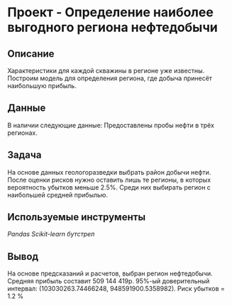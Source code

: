 # Проект - Определение наиболее выгодного региона нефтедобычи

## Описание

 Характеристики для каждой скважины в регионе уже известны. Построим модель для определения региона, где добыча принесёт наибольшую прибыль. 


## Данные

В наличии следующие данные:
Предоставлены пробы нефти в трёх регионах.


## Задача

На основе данных геологоразведки выбрать район добычи нефти. После оценки рисков нужно оставить лишь те регионы, в которых вероятность убытков меньше 2.5%. Среди них выбирать регион с наибольшей средней прибылью.

## Используемые инструменты
*Pandas Scikit-learn бутстреп*

## Вывод
На основе предсказаний и расчетов, выбран регион нефтедобычи. Средняя прибыль составит 509 144 419р. 95%-ый доверительный интервал: (103030263.74466248, 948591900.5358982). Риск убытков = 1.2 %

